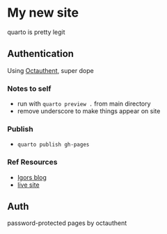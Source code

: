 # My new site

quarto is pretty legit

## Authentication

Using [Octauthent](https://app.octauthent.com/sites/49d5bc31-2bfc-4b52-9c81-9f3a708ded0a), super dope

### Notes to self

- run with `quarto preview .` from main directory
- remove underscore to make things appear on site

### Publish

- `quarto publish gh-pages`

### Ref Resources

- [Igors blog](https://github.com/ibab/babushk.in/blob/master/templates/post-item.html)
- [live site](https://babushk.in/research.html)

## Auth

password-protected pages by octauthent
